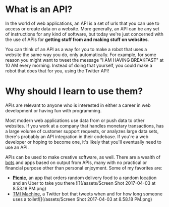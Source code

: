 # What is an API?

In the world of web applications, an API is a set of urls that you can use to access or create data on a website. More generally, an API can be any set of instructions for any kind of software, but today we're just concerned with the use of APIs for **getting stuff from and** **making stuff** **on websites**.

You can think of an API as a way for you to make a robot that uses a website the same way you do, only automatically. For example, for some reason you might want to tweet the message "I AM HAVING BREAKFAST" at 10 AM every morning. Instead of doing that yourself, you could make a robot that does that for you, using the Twitter API!

# Why should I learn to use them?

APIs are relevant to anyone who is interested in either a career in web development or having fun with programming.

Most modern web applications use data from or push data to other websites. If you work at a company that handles monetary transactions, has a large volume of customer support requests, or analyzes large data sets, there's probably an API integration in their codebase. If you're a web developer or hoping to become one, it's likely that you'll eventually need to use an API.

APIs can be used to make creative software, as well. There are a wealth of [bots](https://botwiki.org/bots/) and apps based on output from APIs, many with no practical or financial purpose other than personal enjoyment. Some of my favorites are:

* [**Picnic**](https://github.com/chromakode/picnic), an app that orders random delivery food to a random location and an Uber to take you there
  ![](/assets/Screen Shot 2017-04-03 at 8.53.18 PM.png)
* [TMI Machine](https://github.com/emkosz/TMImachine), a Twitter bot that tweets when and for how long someone uses a toilet![](/assets/Screen Shot 2017-04-03 at 8.58.18 PM.png)



